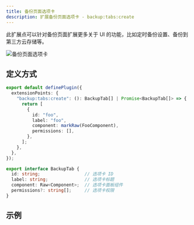 ```yaml
---
title: 备份页面选项卡
description: 扩展备份页面选项卡 - backup:tabs:create
---
```


此扩展点可以针对备份页面扩展更多关于 UI 的功能，比如定时备份设置、备份到第三方云存储等。

![备份页面选项卡](/img/developer-guide/plugin/api-reference/ui/extension-points/backup-tabs-create.png)

## 定义方式

```ts
export default definePlugin({
  extensionPoints: {
    "backup:tabs:create": (): BackupTab[] | Promise<BackupTab[]> => {
      return [
        {
          id: "foo",
          label: "foo",
          component: markRaw(FooComponent),
          permissions: [],
        },
      ];
    },
  },
});
```

```ts title="BackupTab"
export interface BackupTab {
  id: string;                 // 选项卡 ID
  label: string;              // 选项卡标题
  component: Raw<Component>;  // 选项卡面板组件
  permissions?: string[];     // 选项卡权限
}
```

## 示例

